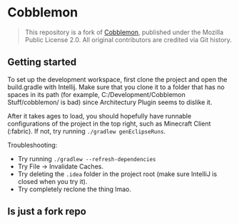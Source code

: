 # Cobblemon

> This repository is a fork of [Cobblemon]([https://gitlab.com/cobblemon/cobblemon](https://gitlab.com/cable-mc/cobblemon)), published under the Mozilla Public License 2.0. All original contributors are credited via Git history.

## Getting started

To set up the development workspace, first clone the project and open the build.gradle with Intellij. Make sure that you clone it to a folder that has no spaces in its path (for example, C:/Development/Cobblemon Stuff/cobblemon/ is bad) since Architectury Plugin seems to dislike it.

After it takes ages to load, you should hopefully have runnable configurations of the project in the top right, such as Minecraft Client (:fabric). If not, try running `./gradlew genEclipseRuns`.

Troubleshooting:
- Try running `./gradlew --refresh-dependencies`
- Try File -> Invalidate Caches.
- Try deleting the `.idea` folder in the project root (make sure IntelliJ is closed when you try it).
- Try completely reclone the thing lmao.

## Is just a fork repo
